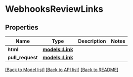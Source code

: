 # WebhooksReviewLinks

## Properties

Name | Type | Description | Notes
------------ | ------------- | ------------- | -------------
**html** | [**models::Link**](Link.md) |  | 
**pull_request** | [**models::Link**](Link.md) |  | 

[[Back to Model list]](../README.md#documentation-for-models) [[Back to API list]](../README.md#documentation-for-api-endpoints) [[Back to README]](../README.md)


